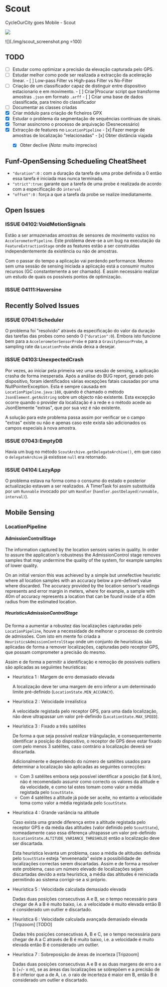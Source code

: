 # Scout
CycleOurCity goes Mobile - Scout

<img src="./img/scout_screenshot.png"/>

![](./img/scout_screenshot.png =100)

## TODO


- [ ] Estudar como optimizar a precisão da elevação capturada pelo GPS.
- [ ] Estudar melhor como pode ser realizada a extracção da aceleração linear.
      - [ ] Low-pass Filter vs High-pass Filter vs No-Filter
- [ ] Criação de um classificador capaz de distinguir entre dispositivo estacionario e em movimento.
      - [ ] Criar|Procurar script que transforme amostras `.json` em formato `.arff`
      - [ ] Criar uma base de dados classificada, para treino do classificador
- [ ] Documentar as classes criadas
- [x] Criar módulo para criação de ficheiros GPX
- [x] Estudar o problema da segmentação de sequências contínuas de sinais.
- [x] Tornar assíncrono o processo de arquivação (Desnecessário)
- [x] Extracção de features no `LocationPipeline`
      - [x] Fazer merge de amostras de localização "relacionadas"
      - [x] Obter distância viajada
	- [x] Obter declive (*Nota:* muito impreciso)



## Funf-OpenSensing Schedueling CheatSheet

* `"duration":0` : com a duração da tarefa de uma probe definida a 0 então essa tarefa é iniciada mas nunca terminada.
* `"strict":true`: garante que a tarefa de uma probe é realizada de acordo com a especificação do `interval`
* `"offset":0`	 : força a que a tarefa da probe se realize imediatamente.

## Open Issues

### ISSUE 04102:VoidMotionSignals
Estão a ser armazenadas amostras de sensores de movimento vazios no `AccelerometerPipeline`. Este problema deve-se a um bug na executação da `FeatureExtractionStage` onde as features estão a ser construídas independentemente da existência ou não de amostras.


Com o passar do tempo a aplicação vai perdendo performance. Mesmo sem uma sessão de sensing iniciada a aplicação está a consumir muitos recursos (GC constantemente a ser chamado). É assim necessário realizar um estudo de quais os possíveis pontos de optimização.

### ISSUE 04111:Haversine

## Recently Solved Issues

### ISSUE 07041:Scheduler
O problema foi "resolvido" através da especificação do valor da duração das tarefas das probes como sendo 0 (`"duration":0`). Embora isto funcione bem para a `AccelerometerSensorProbe` e para a `GravitySensorProbe`, a sampling rate da `LocationProbe` ainda deixa a desejar.

### ISSUE 04103:UnexpectedCrash
Por vezes, ao iniciar pela primeira vez uma sessão de sensing, a aplicação crasha de forma inesperada. Após a análise do BUG report, gerado pelo dispositivo, foram identificados várias excepções fatais causadas por uma NullPointerException. Esta é sempre causada em `LocationPipeline.java:188`, quando é chamado o método `JsonElement.getAsString` sobre um objecto não existente. Esta excepção ocorre quando o provider da localização é a rede e o método acede ao JsonElemente "extras", que por sua vez é não existente.

A solução para este problema passa assim por verificar se o campo "extras" existe ou não e apenas caso este exista são adicionados os campos especiais à nova amostra.

### ISSUE 07043:EmptyDB
Havia um bug no método `ScoutArchive.getDelegateArchive()`, em que caso o `delegateArchive` já existisse `null` era retornado.

### ISSUE 04104:LazyApp
O problema estava na forma como o consumo do estado e posterior actualização estavam a ser realizados. A TimerTask foi assim substituída por um `Runnable` invocado por um `Handler` (`handler.postDelayed(runnable, interval)`). 


## Mobile Sensing

### LocationPipeline

#### AdmissionControlStage

The information captured by the location sensors varies in quality. In order to assure the application's robustness the AdmissionControl stage removes samples that may undermine the quality of the system, for example samples of lower quality.

On an initial version this was achieved by a simple but unnefective heuristic where all location samples with an accuracy below
a pre-defined value where discarded. The accuracy provided by the location sensor's readings represents and error margin in meters, where for example, a sample with 40m of accuracy represents a location that can be found inside of a 40m radius from the estimated location.

##### HeuristicsAdmissionControlStage

De forma a aumentar a robustez das localizações capturadas pelo `LocationPipeline`, houve a necessidade de melhorar o processo de controlo de admissões. Com isto em mente foi criada a `HeuristicsAdmissionControlStage` onde um conjunto de heuristicas são aplicadas de forma a remover localizações, capturadas pelo receptor GPS, que possam comprometer a precisão do mesmo.

Assim e de forma a permitir a identificação e remoção de possíveis outliers são aplicadas as seguiintes heurísticas:
* Heurística 1 : Margem de erro demasiado elevada

   A localização deve ter uma margem de erro inferor a um determinado limite pré-definido (`LocationState.MIN_ACCURACY`).

* Heurística 2 : Velocidade irrealística

   A velocidade registada pelo receptor GPS, para uma dada localização, não deve ultrapassar um valor pré-definido (`LocationState.MAX_SPEED`).

* Heurística 3 : Fixado a três satélites

   De forma a que seja possível realizar triângulação, e consequentemente identificar a posição do dispositivo, o receptor de GPS deve estar fixado com pelo menos 3 satélites, caso contrário a localização deverá ser discartada.

   Adicionalmente e dependendo do número de satélites usados para determinar a localização são aplicadas as seguintes correcções:
   * Com 3 satélites embora seja possível identificar a posição (lat & lon), não é recomendado assumir como correcto os valores da altitude e da velocidade, e como tal estes tomam como valor a média registada pelo `ScoutState`.
   * Com 4 satélites a altitude já pode ser aceite, no entanto a velocidade toma como valor a média registada pelo `ScoutState`. 

* Heurística 4 : Grande variância na altitude

   Caso exista uma grande diferença entre a altitude registada pelo receptor GPS e da média das altitudes (valor definido pelo `ScoutState`), nomeadamente caso essa diferença ultrapasse um valor pré-definido (`LocationState.ALTITUDE_VARIANCE_THRESHOLD`) então a localização deve ser discartada.

   Esta heurística levanta um problema, caso a média de altitudes definida pelo `ScoutState` esteja "envenenada" existe a possibilidade de localizações correctas serem discartadas. Assim e de forma a resolver este problema, caso um número elevado de localizações sejam discartadas devido a esta heurística, a média das altitudes é reiniciada permitindo ao sistema corrigir-se a si próprio.

* Heurística 5 : Velocidade calculada demasiado elevada

   Dadas duas posições consecutivas A e B, se o tempo necessário para chegar de A a B é muito baixo, i.e. a velocidade é muito elevada então B é considerado um outlier e discartado.

* Heurística 6 : Velocidade calculada avançada demasiado elevada [Tripzoom] [TODO]
   
   Dadas três posições consecutivas A, B e C, se o tempo necessária para chegar de A a C através de B é muito baixo, i.e. a velocidade é muito elevada então B é considerado um outlier.

* Heurística 7 : Sobreposição de áreas de incerteza [Tripzoom]

   Dadas duas posições consecutivas A e B e as duas margens de erro a e b (+/- x m), se as áreas das localizações se sobrepõem e a precisão de B é inferior que a de A, i.e. o raio de incerteza é maior em B, então B é considerado um outlier e discartado.




